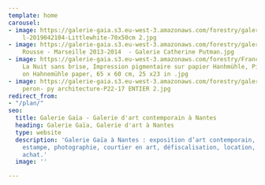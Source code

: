 ```yaml
---
template: home
carousel:
- image: https://galerie-gaia.s3.eu-west-3.amazonaws.com/forestry/galerie-gaia-toma
    l-2019042104-Littlewhite-70x50cm 2.jpg
- image: https://galerie-gaia.s3.eu-west-3.amazonaws.com/forestry/galerie-gaia-Georges
    Rousse - Marseille 2013-2014  - Galerie Catherine Putman.jpg
- image: https://galerie-gaia.s3.eu-west-3.amazonaws.com/forestry/François Bard,
    La Nuit sans brise, Impression pigmentaire sur papier Hanhmühle, Pigment print
    on Hahnemühle paper, 65 x 60 cm, 25 x23 in .jpg
- image: https://galerie-gaia.s3.eu-west-3.amazonaws.com/forestry/galerie-gaia-yann
    peron- py architecture-P22-17 ENTIER 2.jpg
redirect_from:
- "/plan/"
seo:
  title: Galerie Gaïa - Galerie d'art contemporain à Nantes
  heading: Galerie Gaïa, Galerie d'art à Nantes
  type: website
  description: 'Galerie Gaïa à Nantes : exposition d’art contemporain, peinture, sculpture,
    estampe, photographie, courtier en art, défiscalisation, location, prêt avant
    achat.'
  image: ''

---
```

